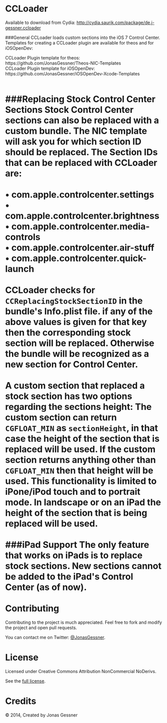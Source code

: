 CCLoader
========

Available to download from Cydia: http://cydia.saurik.com/package/de.j-gessner.ccloader

###General
CCLoader loads custom sections into the iOS 7 Control Center. Templates for creating a CCLoader plugin are available for theos and for iOSOpenDev:
<p>
CCLoader Plugin template for theos: https://github.com/JonasGessner/Theos-NIC-Templates<br>
CCLoader Plugin template for iOSOpenDev: https://github.com/JonasGessner/iOSOpenDev-Xcode-Templates
<br>
<br>

###Replacing Stock Control Center Sections
Stock Control Center sections can also be replaced with a custom bundle. The NIC template will ask you for which section ID should be replaced. The Section IDs that can be replaced with CCLoader are:
<br>
<br>
• com.apple.controlcenter.settings<br>
• com.apple.controlcenter.brightness<br>
• com.apple.controlcenter.media-controls<br>
• com.apple.controlcenter.air-stuff<br>
• com.apple.controlcenter.quick-launch<br>
<br>
CCLoader checks for `CCReplacingStockSectionID` in the bundle's Info.plist file. if any of the above values is given for that key then the corresponding stock section will be replaced. Otherwise the bundle will be recognized as a new section for Control Center.
<br>
<br>
A custom section that replaced a stock section has two options regarding the sections height: The custom section can return `CGFLOAT_MIN` as `sectionHeight`, in that case the height of the section that is replaced will be used. If the custom section returns anything other than `CGFLOAT_MIN` then that height will be used. This functionality is limited to iPone/iPod touch and to portrait mode. In landscape or on an iPad the height of the section that is being replaced will be used.
<br>
<br>
###iPad Support
The only feature that works on iPads is to replace stock sections. New sections cannot be added to the iPad's Control Center (as of now).
<br>
<br>
Contributing
======
Contributing to the project is much appreciated. Feel free to fork and modify the project and open pull requests.

You can contact me on Twitter: <a href="http://twitter.com/JonasGessner">@JonasGessner</a>.

License
======

Licensed under Creative Commons Attribution NonCommercial NoDerivs.

See the <a href="http://creativecommons.org/licenses/by-nc-nd/2.0/legalcode">full license</a>.

Credits
=======
© 2014, Created by Jonas Gessner
